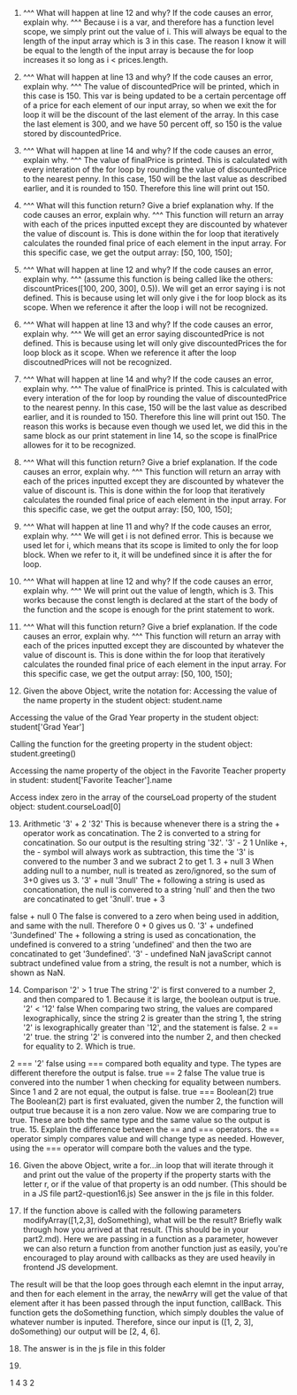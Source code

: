 1. ^^^ What will happen at line 12 and why? If the code causes an error, explain why. ^^^
Because i is a var, and therefore has a function level scope, we simply print out the value of i. This will always be equal to the length of the input array which is 3 in this case. The reason I know it will be equal to the length of the input array is because the for loop increases it so long as i < prices.length.
2. ^^^ What will happen at line 13 and why? If the code causes an error, explain why. ^^^
The value of discountedPrice will be printed, which in this case is 150. This var is being updated to be a certain percentage off of a price for each element of our input array, so when we exit the for loop it will be the discount of the last element of the array. In this case the last element is 300, and we have 50 percent off, so 150 is the value stored by discountedPrice.
3. ^^^ What will happen at line 14 and why? If the code causes an error, explain why. ^^^
The value of finalPrice is printed. This is calculated with every interation of the for loop by rounding the value of discountedPrice to the nearest penny. In this case, 150 will be the last value as described earlier, and it is rounded to 150. Therefore this line will print out 150.
4. ^^^ What will this function return? Give a brief explanation why. If the code causes an error, explain why. ^^^
This function will return an array with each of the prices inputted except they are discounted by whatever the value of discount is. This is done within the for loop that iteratively calculates the rounded final price of each element in the input array. For this specific case, we get the output array: [50, 100, 150];
5. ^^^ What will happen at line 12 and why?  If the code causes an error, explain why. ^^^ (assume this function is being called like the others: discountPrices([100, 200, 300], 0.5)).
We will get an error saying i is not defined. This is because using let will only give i the for loop block as its scope. When we reference it after the loop i will not be recognized.
6. ^^^ What will happen at line 13 and why? If the code causes an error, explain why. ^^^
We will get an error saying discountedPrice is not defined. This is because using let will only give discountedPrices the for loop block as it scope. When we reference it after the loop discoutnedPrices will not be recognized.
7. ^^^ What will happen at line 14 and why? If the code causes an error, explain why. ^^^
The value of finalPrice is printed. This is calculated with every interation of the for loop by rounding the value of discountedPrice to the nearest penny. In this case, 150 will be the last value as described earlier, and it is rounded to 150. Therefore this line will print out 150. The reason this works is because even though we used let, we did this in the same block as our print statement in line 14, so the scope is finalPrice allowes for it to be recognized.
8. ^^^ What will this function return? Give a brief explanation. If the code causes an error, explain why. ^^^
This function will return an array with each of the prices inputted except they are discounted by whatever the value of discount is. This is done within the for loop that iteratively calculates the rounded final price of each element in the input array. For this specific case, we get the output array: [50, 100, 150];
9. ^^^ What will happen at line 11 and why? If the code causes an error, explain why. ^^^
We will get i is not defined error. This is because we used let for i, which means that its scope is limited to only the for loop block. When we refer to it, it will be undefined since it is after the for loop.
10. ^^^ What will happen at line 12 and why? If the code causes an error, explain why. ^^^
We will print out the value of length, which is 3. This works because the const length is declared at the start of the body of the function and the scope is enough for the print statement to work.
11. ^^^ What will this function return? Give a brief explanation. If the code causes an error, explain why. ^^^
This function will return an array with each of the prices inputted except they are discounted by whatever the value of discount is. This is done within the for loop that iteratively calculates the rounded final price of each element in the input array. For this specific case, we get the output array: [50, 100, 150];

12. Given the above Object, write the notation for:
Accessing the value of the name property in the student object:
student.name

Accessing the value of the Grad Year property in the student object:
student['Grad Year']

Calling the function for the greeting property in the student object:
student.greeting()

Accessing the name property of the object in the Favorite Teacher property in student:
student['Favorite Teacher'].name

Access index zero in the array of the courseLoad property of the student object:
student.courseLoad[0]

13. Arithmetic
'3' + 2
'32'
This is because whenever there is a string the + operator work as concatination. The 2 is converted to a string for concatination. So our output is the resulting string '32'.
'3' - 2
1
Unlike +, the - symbol will always work as subtraction, this time the '3' is convered to the number 3 and we subract 2 to get 1.
3 + null
3
When adding null to a number, null is treated as zero/ignored, so the sum of 3+0 gives us 3.
'3' + null
'3null'
The + following a string is used as concationation, the null is convered to a string 'null' and then the two are concatinated to get '3null'.
true + 3

false + null
0
The false is convered to a zero when being used in addition, and same with the null. Therefore 0 + 0 gives us 0.
'3' + undefined
'3undefined'
The + following a string is used as concationation, the undefined is convered to a string 'undefined' and then the two are concatinated to get '3undefined'.
'3' - undefined
NaN
javaScript cannot subtract undefined value from a string, the result is not a number, which is shown as NaN.

14. Comparison
'2' > 1
true
The string '2' is first convered to a number 2, and then compared to 1. Because it is large, the boolean output is true.
'2' < '12'
false
When comparing two string, the values are compared lexographically, since the string 2 is greater than the string 1, the string '2' is lexographically greater than '12', and the statement is false.
2 == '2'
true.
the string '2' is convered into the number 2, and then checked for equality to 2. Which is true.

2 === '2'
false
using === compared both equality and type. The types are different therefore the output is false.
true == 2
false
The value true is convered into the number 1 when checking for equality between numbers. Since 1 and 2 are not equal, the output is false.
true === Boolean(2)
true
The Boolean(2) part is first evaluated, given the number 2, the function will output true because it is a non zero value. Now we are comparing true to true. These are both the same type and the same value so the output is true.
15. Explain the difference between the == and === operators.
the == operator simply compares value and will change type as needed. However, using the === operator will compare both the values and the type.

16. Given the above Object, write a for...in loop that will iterate through it and print out the value of the property if the property starts with the letter r, or if the value of that property is an odd number.  (This should be in a JS file part2-question16.js)
See answer in the js file in this folder.

17. If the function above is called with the following parameters modifyArray([1,2,3], doSomething), what will be the result? Briefly walk through how you arrived at that result. (This should be in your part2.md). Here we are passing in a function as a parameter, however we can also return a function from another function just as easily, you're encouraged to play around with callbacks as they are used heavily in frontend JS development. 

The result will be that the loop goes through each elemnt in the input array, and then for each element in the array, the newArry will get the value of that element after it has been passed through the input function, callBack. This function gets the doSomething function, which simply doubles the value of whatever number is inputed. Therefore, since our input is ([1, 2, 3], doSomething) our output will be [2, 4, 6].

18. The answer is in the js file in this folder

19. 
1
4
3
2
